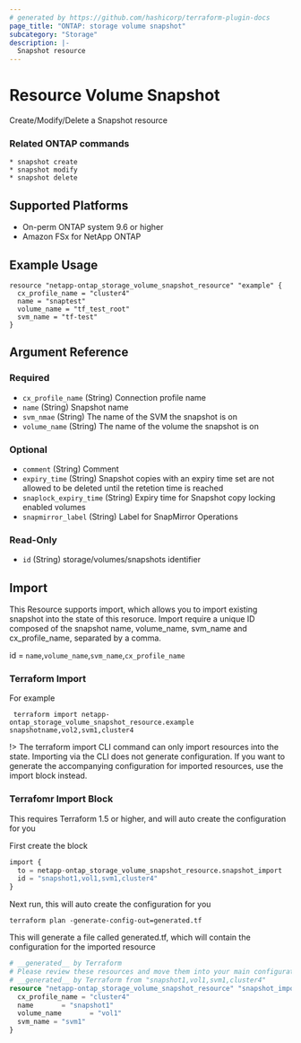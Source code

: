 ```yaml
---
# generated by https://github.com/hashicorp/terraform-plugin-docs
page_title: "ONTAP: storage volume snapshot"
subcategory: "Storage"
description: |-
  Snapshot resource
---
```


# Resource Volume Snapshot

Create/Modify/Delete a Snapshot resource

### Related ONTAP commands
```commandline
* snapshot create
* snapshot modify
* snapshot delete
```

## Supported Platforms
* On-perm ONTAP system 9.6 or higher
* Amazon FSx for NetApp ONTAP

## Example Usage

```
resource "netapp-ontap_storage_volume_snapshot_resource" "example" {
  cx_profile_name = "cluster4"
  name = "snaptest"
  volume_name = "tf_test_root"
  svm_name = "tf-test"
}
```


<!-- schema generated by tfplugindocs -->
## Argument Reference

### Required

- `cx_profile_name` (String) Connection profile name
- `name` (String) Snapshot name
- `svm_nmae` (String) The name of the SVM the snapshot is on
- `volume_name` (String) The name of the volume the snapshot is on

### Optional

- `comment` (String) Comment
- `expiry_time` (String) Snapshot copies with an expiry time set are not allowed to be deleted until the retetion time is reached
- `snaplock_expiry_time` (String) Expiry time for Snapshot copy locking enabled volumes
- `snapmirror_label` (String) Label for SnapMirror Operations

### Read-Only

- `id` (String) storage/volumes/snapshots identifier

## Import
This Resource supports import, which allows you to import existing snapshot into the state of this resoruce.
Import require a unique ID composed of the snapshot name, volume_name, svm_name and cx_profile_name, separated by a comma.

 id = `name`,`volume_name`,`svm_name`,`cx_profile_name`

 ### Terraform Import

 For example
 ```shell
  terraform import netapp-ontap_storage_volume_snapshot_resource.example snapshotname,vol2,svm1,cluster4
 ```

!> The terraform import CLI command can only import resources into the state. Importing via the CLI does not generate configuration. If you want to generate the accompanying configuration for imported resources, use the import block instead.

### Terrafomr Import Block
This requires Terraform 1.5 or higher, and will auto create the configuration for you

First create the block
```terraform
import {
  to = netapp-ontap_storage_volume_snapshot_resource.snapshot_import
  id = "snapshot1,vol1,svm1,cluster4"
}
```
Next run, this will auto create the configuration for you
```shell
terraform plan -generate-config-out=generated.tf
```
This will generate a file called generated.tf, which will contain the configuration for the imported resource
```terraform
# __generated__ by Terraform
# Please review these resources and move them into your main configuration files.
# __generated__ by Terraform from "snapshot1,vol1,svm1,cluster4"
resource "netapp-ontap_storage_volume_snapshot_resource" "snapshot_import" {
  cx_profile_name = "cluster4"
  name       = "snapshot1"
  volume_name       = "vol1"
  svm_name = "svm1"
}
```